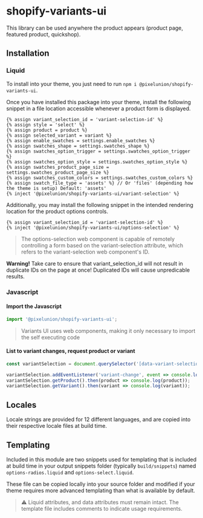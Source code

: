 # shopify-variants-ui

This library can be used anywhere the product appears (product page, featured product, quickshop).

## Installation

### Liquid

To install into your theme, you just need to run `npm i @pixelunion/shopify-variants-ui`.

Once you have installed this package into your theme, install the following snippet in a file location accessible whenever a product form is displayed.

```liquid
{% assign variant_selection_id = 'variant-selection-id' %}
{% assign style = 'select' %}
{% assign product = product %}
{% assign selected_variant = variant %}
{% assign enable_swatches = settings.enable_swatches %}
{% assign swatches_shape = settings.swatches_shape %}
{% assign swatches_option_trigger = settings.swatches_option_trigger %}
{% assign swatches_option_style = settings.swatches_option_style %}
{% assign swatches_product_page_size = settings.swatches_product_page_size %}
{% assign swatches_custom_colors = settings.swatches_custom_colors %}
{% assign swatch_file_type = 'assets' %} // Or 'files' (depending how the theme is setup) Default: 'assets'
{% inject '@pixelunion/shopify-variants-ui/variant-selection' %}
```

Additionally, you may install the following snippet in the intended rendering location for the product options controls.

```liquid
{% assign variant_selection_id = 'variant-selection-id' %}
{% inject '@pixelunion/shopify-variants-ui/options-selection' %}
```

> The options-selection web component is capable of remotely controlling a form based on the variant-selection attribute, which refers
> to the variant-selection web component's ID.

**Warning!**
Take care to ensure that variant_selection_id will not result in duplicate IDs on the page at once! Duplicated IDs will cause unpredicable results.

### Javascript

#### Import the Javascript

```javascript
import '@pixelunion/shopify-variants-ui';
```

> Variants UI uses web components, making it only necessary to import the self executing code

#### List to variant changes, request product or variant

```javascript
const variantSelection = document.querySelector('[data-variant-selection]');

variantSelection.addEventListener('variant-change', event => console.log(event.detail.variant));
variantSelection.getProduct().then(product => console.log(product));
variantSelection.getVariant().then(variant => console.log(variant));
```

## Locales

Locale strings are provided for 12 different languages, and are copied into their respective locale files at build time.

## Templating

Included in this module are two snippets used for templating that is included at build
time in your output snippets folder (typically `build/snippets`) named `options-radios.liquid` and `options-select.liquid`.

These file can be copied locally into your source folder and modified if your theme requires more advanced templating than what is available by default.

> :warning: Liquid attributes, and data attributes must remain intact. The template file includes comments to indicate usage requirements.

